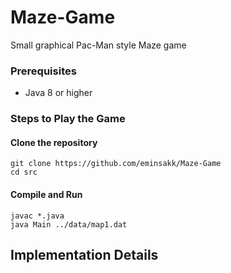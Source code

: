 # Maze-Game
Small graphical Pac-Man style Maze game

### Prerequisites

* Java 8 or higher


### Steps to Play the Game

#### Clone the repository 
    git clone https://github.com/eminsakk/Maze-Game
    cd src
#### Compile and Run
    javac *.java
    java Main ../data/map1.dat

## Implementation Details






